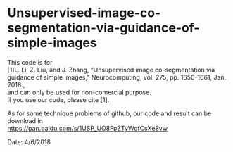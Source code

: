 # Unsupervised-image-co-segmentation-via-guidance-of-simple-images
This code is for   
[1]L. Li, Z. Liu, and J. Zhang, “Unsupervised image co-segmentation via guidance of simple images,” Neurocomputing, vol. 275, pp. 1650-1661, Jan. 2018.,  
and can only be used for non-comercial purpose.   
If you use our code, please cite [1].

As for some technique problems of github, our code and result can be download in   
https://pan.baidu.com/s/1USP_UO8FpZTyWofCsXe8vw



Date: 4/6/2018
